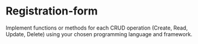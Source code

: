 # Registration-form
Implement functions or methods for each CRUD operation (Create, Read, Update, Delete) using your chosen programming language and framework.
